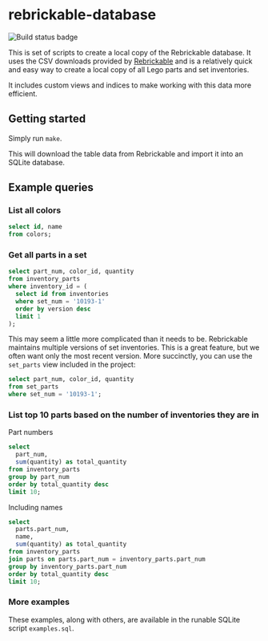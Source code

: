 # rebrickable-database

![Build status badge](https://api.travis-ci.org/jncraton/rebrickable-database.png?branch=master)

This is set of scripts to create a local copy of the Rebrickable database. It uses the CSV downloads provided by [Rebrickable](https://rebrickable.com/downloads/) and is a relatively quick and easy way to create a local copy of all Lego parts and set inventories.

It includes custom views and indices to make working with this data more efficient.

## Getting started

Simply run `make`.

This will download the table data from Rebrickable and import it into an SQLite database.

## Example queries

### List all colors

```sql
select id, name 
from colors;
```

### Get all parts in a set

```sql
select part_num, color_id, quantity
from inventory_parts 
where inventory_id = (
  select id from inventories 
  where set_num = '10193-1'
  order by version desc
  limit 1
);
```

This may seem a little more complicated than it needs to be. Rebrickable maintains multiple versions of set inventories. This is a great feature, but we often want only the most recent version. More succinctly, you can use the `set_parts` view included in the project:

```sql
select part_num, color_id, quantity
from set_parts
where set_num = '10193-1';
```

### List top 10 parts based on the number of inventories they are in

Part numbers

```sql
select 
  part_num,
  sum(quantity) as total_quantity 
from inventory_parts
group by part_num
order by total_quantity desc
limit 10;
```

Including names

```sql
select 
  parts.part_num, 
  name, 
  sum(quantity) as total_quantity 
from inventory_parts
join parts on parts.part_num = inventory_parts.part_num
group by inventory_parts.part_num
order by total_quantity desc
limit 10;
```

### More examples

These examples, along with others, are available in the runable SQLite script `examples.sql`.
